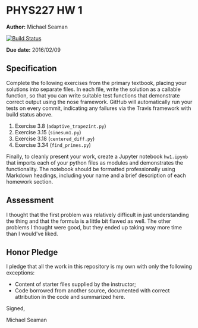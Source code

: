 # PHYS227 HW 1

**Author:** Michael Seaman

[![Build Status](https://travis-ci.org/chapman-phys227-2016s/hw-1-seama107.svg?branch=master)](https://travis-ci.org/chapman-phys227-2016s/hw-1-seama107)

**Due date:** 2016/02/09

## Specification

Complete the following exercises from the primary textbook, placing your solutions into separate files. In each file, write the solution as a callable function, so that you can write suitable test functions that demonstrate correct output using the nose framework. GitHub will automatically run your tests on every commit, indicating any failures via the Travis framework with build status above.

1. Exercise 3.8 (```adaptive_trapezint.py```)
1. Exercise 3.15 (```sinesum1.py```)
1. Exercise 3.18 (```centered_diff.py```)
1. Exercise 3.34 (```find_primes.py```)

Finally, to cleanly present your work, create a Jupyter notebook ```hw1.ipynb``` that imports each of your python files as modules and demonstrates the functionality. The notebook should be formatted professionally using Markdown headings, including your name and a brief description of each homework section.

## Assessment

I thought that the first problem was relatively difficult in just understanding the thing and that the formula is a little bit flawed as well. The other problems I thought were good, but they ended up taking way more time than I would've liked.

## Honor Pledge

I pledge that all the work in this repository is my own with only the following exceptions:

* Content of starter files supplied by the instructor;
* Code borrowed from another source, documented with correct attribution in the code and summarized here.

Signed,

Michael Seaman
